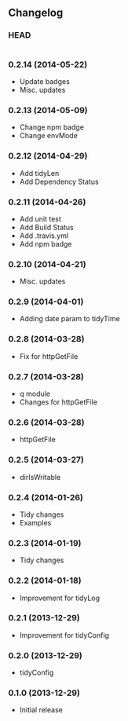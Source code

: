 ## Changelog

### HEAD

```
```

### 0.2.14 (2014-05-22)

* Update badges
* Misc. updates

### 0.2.13 (2014-05-09)

* Change npm badge
* Change envMode

### 0.2.12 (2014-04-29)

* Add tidyLen
* Add Dependency Status

### 0.2.11 (2014-04-26)

* Add unit test
* Add Build Status
* Add .travis.yml
* Add npm badge

### 0.2.10 (2014-04-21)

* Misc. updates

### 0.2.9 (2014-04-01)

* Adding date param to tidyTime

### 0.2.8 (2014-03-28)

* Fix for httpGetFile

### 0.2.7 (2014-03-28)

* q module
* Changes for httpGetFile

### 0.2.6 (2014-03-28)

* httpGetFile

### 0.2.5 (2014-03-27)

* dirIsWritable

### 0.2.4 (2014-01-26)

* Tidy changes
* Examples

### 0.2.3 (2014-01-19)

* Tidy changes

### 0.2.2 (2014-01-18)

* Improvement for tidyLog

### 0.2.1 (2013-12-29)

* Improvement for tidyConfig

### 0.2.0 (2013-12-29)

* tidyConfig

### 0.1.0 (2013-12-29)

* Initial release